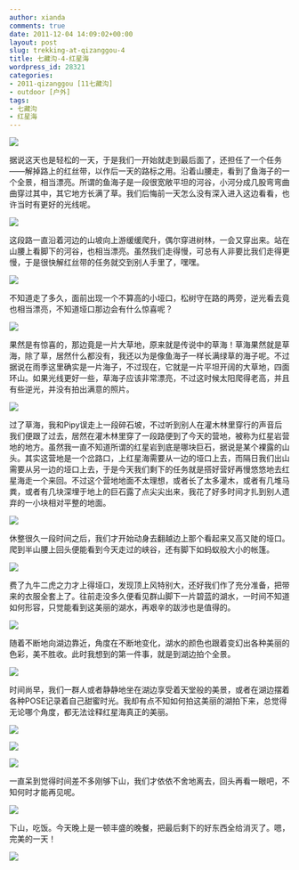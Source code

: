 ```yaml
---
author: xianda
comments: true
date: 2011-12-04 14:09:02+00:00
layout: post
slug: trekking-at-qizanggou-4
title: 七藏沟-4-红星海
wordpress_id: 28321
categories:
- 2011-qizanggou [11七藏沟]
- outdoor [户外]
tags:
- 七藏沟
- 红星海
---
```


![](http://pic.yupoo.com/wxda/BsoNGRvc/medish.jpg)



据说这天也是轻松的一天，于是我们一开始就走到最后面了，还担任了一个任务——解掉路上的红丝带，以作后一天的路标之用。沿着山腰走，看到了鱼海子的一个全景，相当漂亮。所谓的鱼海子是一段很宽敞平坦的河谷，小河分成几股弯弯曲曲穿过其中，其它地方长满了草。我们后悔前一天怎么没有深入进入这边看看，也许当时有更好的光线呢。

 <!-- more -->

![](http://pic.yupoo.com/wxda/BsoNiZ80/medish.jpg)



这段路一直沿着河边的山坡向上游缓缓爬升，偶尔穿进树林，一会又穿出来。站在山腰上看脚下的河谷，也相当漂亮。虽然我们走得慢，可总有人非要比我们走得更慢，于是很快解红丝带的任务就交到别人手里了，嘿嘿。



![](http://pic.yupoo.com/wxda/BsoNrhaU/medish.jpg)



不知道走了多久，面前出现一个不算高的小垭口，松树守在路的两旁，逆光看去竟也相当漂亮，不知道垭口那边会有什么惊喜呢？



![](http://pic.yupoo.com/wxda/By7bwxiH/medish.jpg)



果然是有惊喜的，那边竟是一片大草地，原来就是传说中的草海！草海果然就是草海，除了草，居然什么都没有，我还以为是像鱼海子一样长满绿草的海子呢。不过据说在雨季这里确实是一片海子，不过现在，它就是一片平坦开阔的大草地，四面环山。如果光线更好一些，草海子应该非常漂亮，不过这时候太阳爬得老高，并且有些逆光，并没有拍出满意的照片。



![](http://pic.yupoo.com/wxda/BsoNwi6z/medish.jpg)



过了草海，我和Pipy误走上一段碎石坡，不过听到别人在灌木林里穿行的声音后我们便跟了过去，居然在灌木林里穿了一段路便到了今天的营地，被称为红星岩营地的地方。虽然我一直不知道所谓的红星岩到底是哪块巨石，据说是某个裸露的山头。其实这营地是一个岔路口，上红星海需要从一边的垭口上去，而隔日我们出山需要从另一边的垭口上去，于是今天我们剩下的任务就是搭好营好再慢悠悠地去红星海走一个来回。不过这个营地地面不太理想，或者长了太多灌木，或者有几堆马粪，或者有几块深埋于地上的巨石露了点尖尖出来，我花了好多时间才扎到别人遗弃的一小块相对平整的地面。



![](http://pic.yupoo.com/wxda/BsoNy3Jv/medish.jpg)



休整很久一段时间之后，我们才开始动身去翻越边上那个看起来又高又陡的垭口。爬到半山腰上回头便能看到今天走过的峡谷，还有脚下如蚂蚁般大小的帐篷。



![](http://pic.yupoo.com/wxda/BsoNBLoc/medish.jpg)



费了九牛二虎之力才上得垭口，发现顶上风特别大，还好我们作了充分准备，把带来的衣服全套上了。往前走没多久便看见群山脚下一片碧蓝的湖水，一时间不知道如何形容，只觉能看到这美丽的湖水，再艰辛的跋涉也是值得的。



![](http://pic.yupoo.com/wxda/BsoNDriE/medish.jpg)



随着不断地向湖边靠近，角度在不断地变化，湖水的颜色也跟着变幻出各种美丽的色彩，美不胜收。此时我想到的第一件事，就是到湖边拍个全景。



![](http://pic.yupoo.com/wxda/BsslEY9e/medish.jpg)



时间尚早，我们一群人或者静静地坐在湖边享受着天堂般的美景，或者在湖边摆着各种POSE记录着自己甜蜜时光。我却有点不知如何拍这美丽的湖拍下来，总觉得无论哪个角度，都无法诠释红星海真正的美丽。

![](http://pic.yupoo.com/wxda/BsoNJaQh/medish.jpg)

![](http://pic.yupoo.com/wxda/BsoNKQ7l/medish.jpg)



![](http://pic.yupoo.com/wxda/BsoNORVC/medish.jpg)



一直呆到觉得时间差不多刚够下山，我们才依依不舍地离去，回头再看一眼吧，不知何时才能再见呢。



![](http://pic.yupoo.com/wxda/BsoNS5Ms/medish.jpg)



下山，吃饭。今天晚上是一顿丰盛的晚餐，把最后剩下的好东西全给消灭了。嗯，完美的一天！



![](http://pic.yupoo.com/wxda/BsoNTCgO/medish.jpg)
